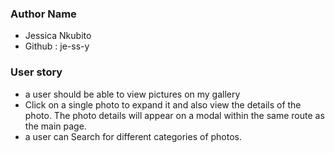 ### Author Name
* Jessica Nkubito
* Github : je-ss-y

### User story

* a user should be able to view pictures on my gallery
* Click on a single photo to expand it and also view the details of the photo. The photo details will appear on a modal within the same route as the main page.
* a user can Search for different categories of photos. 